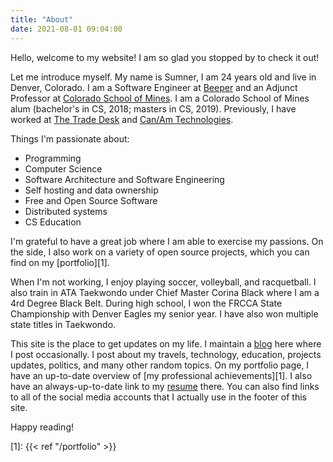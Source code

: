 ```yaml
---
title: "About"
date: 2021-08-01 09:04:00
---
```


Hello, welcome to my website! I am so glad you stopped by to check it out!

Let me introduce myself. My name is Sumner, I am 24 years old and live in
Denver, Colorado. I am a Software Engineer at [Beeper](https://beeper.com/) and
an Adjunct Professor at [Colorado School of Mines](https://mines.edu). I am a
Colorado School of Mines alum (bachelor's in CS, 2018; masters in CS, 2019).
Previously, I have worked at [The Trade Desk](https://thetradedesk.com) and
[Can/Am Technologies](https://canamtechnologies.com/).

Things I'm passionate about:

* Programming
* Computer Science
* Software Architecture and Software Engineering
* Self hosting and data ownership
* Free and Open Source Software
* Distributed systems
* CS Education

I'm grateful to have a great job where I am able to exercise my passions. On the
side, I also work on a variety of open source projects, which you can find on my
[portfolio][1].

When I'm not working, I enjoy playing soccer, volleyball, and racquetball. I
also train in ATA Taekwondo under Chief Master Corina Black where I am a 4rd
Degree Black Belt. During high school, I won the FRCCA State Championship with
Denver Eagles my senior year. I have also won multiple state titles in
Taekwondo.

This site is the place to get updates on my life. I maintain a [blog](/) here
where I post occasionally. I post about my travels, technology, education,
projects updates, politics, and many other random topics. On my portfolio page,
I have an up-to-date overview of [my professional achievements][1]. I also have
an always-up-to-date link to my [resume](/portfolio/resume.pdf) there. You can
also find links to all of the social media accounts that I actually use in the
footer of this site.

Happy reading!

[1]: {{< ref "/portfolio" >}}
